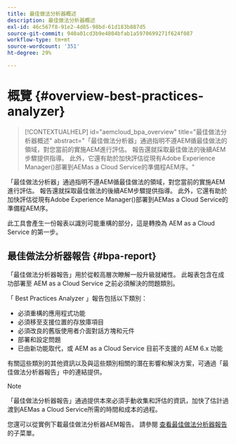 ```yaml
---
title: 最佳做法分析器概述
description: 最佳做法分析器概述
exl-id: 46c567f8-91e2-4d85-98bd-61d183b887d5
source-git-commit: 940a01cd3b9e4804bfab1a5970699271f624f087
workflow-type: tm+mt
source-wordcount: '351'
ht-degree: 29%

---
```


# 概覽 {#overview-best-practices-analyzer}

>[!CONTEXTUALHELP]
>id="aemcloud_bpa_overview"
>title="最佳做法分析器概述"
>abstract="「最佳做法分析器」通過指明不遵AEM循最佳做法的領域，對您當前的實施AEM進行評估。 報告還就採取最佳做法的後續AEM步驟提供指導。 此外，它還有助於加快評估從現有Adobe Experience Manager()部署到AEMas a Cloud Service的準備程AEM序。"

「最佳做法分析器」通過指明不遵AEM循最佳做法的領域，對您當前的實施AEM進行評估。 報告還就採取最佳做法的後續AEM步驟提供指導。 此外，它還有助於加快評估從現有Adobe Experience Manager()部署到AEMas a Cloud Service的準備程AEM序。

此工具會產生一份報表以識別可能重構的部分，這是轉換為 AEM as a Cloud Service 的第一步。

## 最佳做法分析器報告 {#bpa-report}

「最佳做法分析器報告」用於從較高層次瞭解一般升級就緒性。 此報表包含在成功部署至 AEM as a Cloud Service 之前必須解決的問題類別。

「 Best Practices Analyzer 」報告包括以下類別：

* 必須重構的應用程式功能
* 必須移至支援位置的存放庫項目
* 必須改良的舊版使用者介面對話方塊和元件
* 部署和設定問題
* 已由新功能取代，或 AEM as a Cloud Service 目前不支援的 AEM 6.x 功能

有關這些類別的其他資訊以及與這些類別相關的潛在影響和解決方案，可通過「最佳做法分析器報告」中的連結提供。

>[!NOTE]
>「最佳做法分析器報告」通過提供本來必須手動收集和評估的資訊，加快了估計過渡到AEMas a Cloud Service所需的時間和成本的過程。

您還可以從實例下載最佳做法分析器AEM報告。 請參閱 [查看最佳做法分析器報告](/help/journey-migration/best-practices-analyzer/using-best-practices-analyzer.md#viewing-report) 的子菜單。
